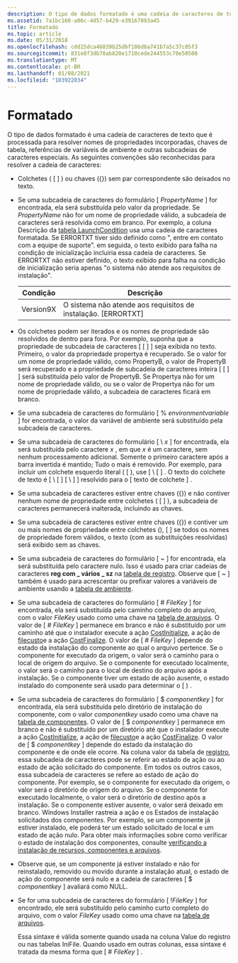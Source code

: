 ```yaml
---
description: O tipo de dados formatado é uma cadeia de caracteres de texto que é processada para resolver nomes de propriedades incorporadas, chaves de tabela, referências de variáveis de ambiente e outras subcadeias de caracteres especiais.
ms.assetid: 7a1bc160-a06c-4d57-b429-e39167893a45
title: Formatado
ms.topic: article
ms.date: 05/31/2018
ms.openlocfilehash: cdd15dca46839b25dbf186d8a741b7a5c37c05f3
ms.sourcegitcommit: 831e8f3db78ab820e1710cede244553c70e50500
ms.translationtype: MT
ms.contentlocale: pt-BR
ms.lasthandoff: 01/08/2021
ms.locfileid: "103922034"
---
```

# <a name="formatted"></a>Formatado

O tipo de dados formatado é uma cadeia de caracteres de texto que é processada para resolver nomes de propriedades incorporadas, chaves de tabela, referências de variáveis de ambiente e outras subcadeias de caracteres especiais. As seguintes convenções são reconhecidas para resolver a cadeia de caracteres:

-   Colchetes ( \[ \] ) ou chaves ({}) sem par correspondente são deixados no texto.
-   Se uma subcadeia de caracteres do formulário \[ *PropertyName* \] for encontrada, ela será substituída pelo valor da propriedade. Se *PropertyName* não for um nome de propriedade válido, a subcadeia de caracteres será resolvida como em branco. Por exemplo, a coluna Descrição da [tabela LaunchCondition](launchcondition-table.md) usa uma cadeia de caracteres formatada. Se ERRORTXT tiver sido definido como ", entre em contato com a equipe de suporte". em seguida, o texto exibido para falha na condição de inicialização incluiria essa cadeia de caracteres. Se ERRORTXT não estiver definido, o texto exibido para falha na condição de inicialização seria apenas "o sistema não atende aos requisitos de instalação".

    

    | Condição | Descrição                                                  |
    |-----------|--------------------------------------------------------------|
    | Version9X | O sistema não atende aos requisitos de instalação. \[ERRORTXT\] |

    

     

-   Os colchetes podem ser iterados e os nomes de propriedade são resolvidos de dentro para fora. Por exemplo, suponha que a propriedade de subcadeia de caracteres \[ \[ \] \] seja exibida no texto. Primeiro, o valor da propriedade propertya é recuperado. Se o valor for um nome de propriedade válido, como PropertyB, o valor de PropertyB será recuperado e a propriedade de subcadeia de caracteres inteira \[ \[ \] \] será substituída pelo valor de PropertyB. Se Propertya não for um nome de propriedade válido, ou se o valor de Propertya não for um nome de propriedade válido, a subcadeia de caracteres ficará em branco.
-   Se uma subcadeia de caracteres do formulário \[ % *environmentvariable* \] for encontrada, o valor da variável de ambiente será substituído pela subcadeia de caracteres.
-   Se uma subcadeia de caracteres do formulário \[ \\ *x* \] for encontrada, ela será substituída pelo caractere *x* , em que *x* é um caractere, sem nenhum processamento adicional. Somente o primeiro caractere após a barra invertida é mantido; Tudo o mais é removido. Por exemplo, para incluir um colchete esquerdo literal ( \[ ), use \[ \\ \[ \] . O texto do colchete de texto é \[ \\ \[ \] \[ \\ \] \] resolvido para o \[ texto de colchete \] .
-   Se uma subcadeia de caracteres estiver entre chaves ({}) e não contiver nenhum nome de propriedade entre colchetes ( \[ \] ), a subcadeia de caracteres permanecerá inalterada, incluindo as chaves.
-   Se uma subcadeia de caracteres estiver entre chaves ({}) e contiver um ou mais nomes de propriedade entre colchetes (), \[ \] se todos os nomes de propriedade forem válidos, o texto (com as substituições resolvidas) será exibido sem as chaves.
-   Se uma subcadeia de caracteres do formulário \[ ~ \] for encontrada, ela será substituída pelo caractere nulo. Isso é usado para criar cadeias de caracteres **reg com \_ vários \_ sz** na [tabela de registro](registry-table.md). Observe que \[ ~ \] também é usado para acrescentar ou prefixar valores a variáveis de ambiente usando a [tabela de ambiente](environment-table.md).
-   Se uma subcadeia de caracteres do formulário \[ \# *FileKey* \] for encontrada, ela será substituída pelo caminho completo do arquivo, com o valor *FileKey* usado como uma chave na [tabela de arquivos](file-table.md). O valor de \[ \# *FileKey* \] permanece em branco e não é substituído por um caminho até que o instalador execute a ação [CostInitialize](costinitialize-action.md), a ação de [filecusto](filecost-action.md)e a ação [CostFinalize](costfinalize-action.md). O valor de \[ \# *FileKey* \] depende do estado da instalação do componente ao qual o arquivo pertence. Se o componente for executado da origem, o valor será o caminho para o local de origem do arquivo. Se o componente for executado localmente, o valor será o caminho para o local de destino do arquivo após a instalação. Se o componente tiver um estado de ação ausente, o estado instalado do componente será usado para determinar o \[ \) .
-   Se uma subcadeia de caracteres do formulário \[ $ *componentkey* \] for encontrada, ela será substituída pelo diretório de instalação do componente, com o valor *componentkey* usado como uma chave na [tabela de componentes](component-table.md). O valor de \[ $ *componentkey* \] permanece em branco e não é substituído por um diretório até que o instalador execute a ação [CostInitialize](costinitialize-action.md), a ação de [filecusto](filecost-action.md)e a ação [CostFinalize](costfinalize-action.md). O valor de \[ $ *componentkey* \] depende do estado da instalação do componente e de onde ele ocorre. Na coluna valor da tabela de [registro](registry-table.md), essa subcadeia de caracteres pode se referir ao estado de ação ou ao estado de ação solicitado do componente. Em todos os outros casos, essa subcadeia de caracteres se refere ao estado de ação do componente. Por exemplo, se o componente for executado da origem, o valor será o diretório de origem do arquivo. Se o componente for executado localmente, o valor será o diretório de destino após a instalação. Se o componente estiver ausente, o valor será deixado em branco. Windows Installer rastreia a ação e os Estados de instalação solicitados dos componentes. Por exemplo, se um componente já estiver instalado, ele poderá ter um estado solicitado de local e um estado de ação nulo. Para obter mais informações sobre como verificar o estado de instalação dos componentes, consulte [verificando a instalação de recursos, componentes e arquivos](checking-the-installation-of-features-components-files.md).
-   Observe que, se um componente já estiver instalado e não for reinstalado, removido ou movido durante a instalação atual, o estado de ação do componente será nulo e a cadeia de caracteres \[ $ *componentkey* \] avaliará como NULL.
-   Se for uma subcadeia de caracteres do formulário \[ !*FileKey* \] for encontrado, ele será substituído pelo caminho curto completo do arquivo, com o valor *FileKey* usado como uma chave na [tabela de arquivos](file-table.md).

    Essa sintaxe é válida somente quando usada na coluna Value do registro ou nas tabelas IniFile. Quando usado em outras colunas, essa sintaxe é tratada da mesma forma que \[ \# *FileKey* \] .

 

 



